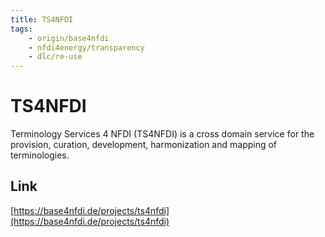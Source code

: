 ```yaml
---
title: TS4NFDI
tags:
    - origin/base4nfdi
    - nfdi4energy/transparency
    - dlc/re-use
---
```

# TS4NFDI
Terminology Services 4 NFDI (TS4NFDI) is a cross domain service for the provision, curation, development, harmonization and mapping of terminologies.

## Link
[https://base4nfdi.de/projects/ts4nfdi](https://base4nfdi.de/projects/ts4nfdi)